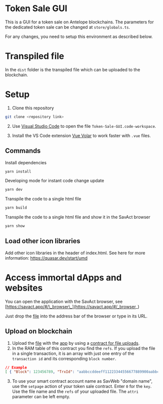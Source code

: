 # Token Sale GUI

This is a GUI for a token sale on Antelope blockchains. The parameters for the dedicated token sale can be changed at `store/globals.ts`.

For any changes, you need to setup this environment as described below.

# Transpiled file

In the `dist` folder is the transpiled file which can be uploaded to the blockchain.

# Setup

1. Clone this repository

```bash
git clone <repository link>
```

2. Use [Visual Studio Code](https://code.visualstudio.com/download) to open the file `Token-Sale-GUI.code-workspace`.

3. Install the VS Code extension [Vue Volar](https://marketplace.visualstudio.com/items?itemName=Vue.volar) to work faster with `.vue` files.

## Commands

Install dependencies

```bash
yarn install
```

Developing mode for instant code change update

```bash
yarn dev
```

Transpile the code to a single html file

```bash
yarn build
```

Transpile the code to a single html file and show it in the SavAct browser

```bash
yarn show
```

## Load other icon libraries

Add other icon libraries in the header of index.html.
See here for more information: https://quasar.dev/start/umd

# Access immortal dApps and websites

You can open the application with the SavAct browser, see [https://savact.app/#/\_browser\_](https://savact.app/#/_browser_)

Just drop the [file](./dist/index.html) into the address bar of the browser or type in its URL.

## Upload on blockchain

1. Upload the [file](./dist/index.html) with the [app](https://savact.app/#/_fileupload_) by using a [contract for file uploads](https://github.com/SavAct/SavWeb).
2. In the RAM table of this contract you find the `refs`. If you upload the file in a single transaction, it is an array with just one entry of the `transaction id` and its corresponding `block number`.

```json
// Example
[ { "Block": 123456789, "TrxId": "aabbccddeeff11223344556677889900aabbccddeeff11223344556677889900" } ]`
```

3. To use your smart contract account name as SavWeb "domain name", use the `setpage` action of your token sale contract. Enter `0` for the `key`. Use the file name and the `refs` of your uploaded file. The `attri` parameter can be left empty.
